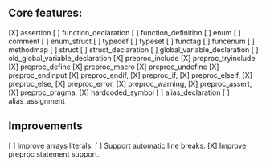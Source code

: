 ## Core features:

[X] assertion
[ ] function_declaration
[ ] function_definition
[ ] enum
[ ] comment
[ ] enum_struct
[ ] typedef
[ ] typeset
[ ] functag
[ ] funcenum
[ ] methodmap
[ ] struct
[ ] struct_declaration
[ ] global_variable_declaration
[ ] old_global_variable_declaration
[X] preproc_include
[X] preproc_tryinclude
[X] preproc_define
[X] preproc_macro
[X] preproc_undefine
[X] preproc_endinput
[X] preproc_endif,
[X] preproc_if,
[X] preproc_elseif,
[X] preproc_else,
[X] preproc_error,
[X] preproc_warning,
[X] preproc_assert,
[X] preproc_pragma,
[X] hardcoded_symbol
[ ] alias_declaration
[ ] alias_assignment

## Improvements

[ ] Improve arrays literals.
[ ] Support automatic line breaks.
[X] Improve preproc statement support.
